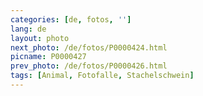 ```yaml
---
categories: [de, fotos, '']
lang: de
layout: photo
next_photo: /de/fotos/P0000424.html
picname: P0000427
prev_photo: /de/fotos/P0000426.html
tags: [Animal, Fotofalle, Stachelschwein]
---
```

